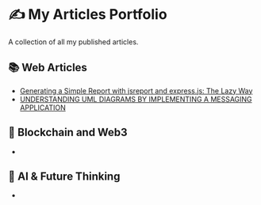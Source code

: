 # ✍️ My Articles Portfolio

A collection of all my published articles.

## 📚 Web Articles
- [Generating a Simple Report with jsreport and express.js: The Lazy Way](https://dev.to/xavier_script/generating-a-simple-report-with-jsreport-and-expressjs-the-lazy-way-379i)
- [UNDERSTANDING UML DIAGRAMS BY IMPLEMENTING A MESSAGING APPLICATION](https://dev.to/xavier_script/understanding-uml-diagrams-by-implementing-a-messaging-application-2e36)

## 🚀 Blockchain and Web3
- []()

## 🧠 AI & Future Thinking
- []()

